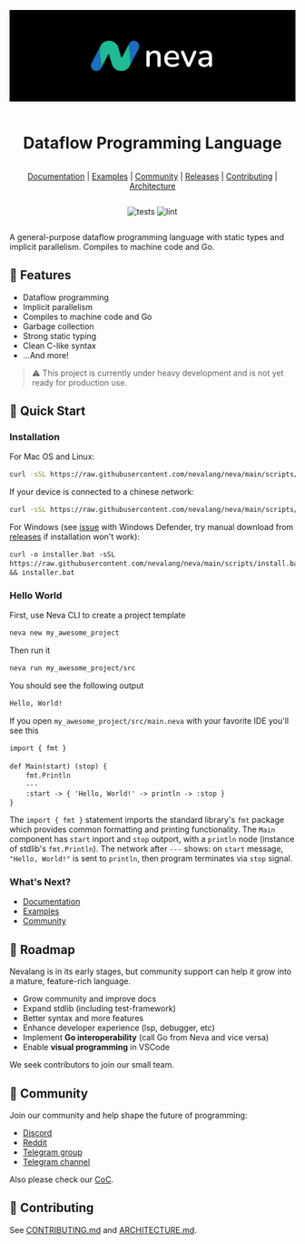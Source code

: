 ![Big Header](./assets/header/big_1.svg "Big header with nevalang logo")

<div align="center" style="display:grid;place-items:center;">

<h1>Dataflow Programming Language</h1>

[Documentation](./docs/)
| [Examples](./examples/)
| [Community](#community)
| [Releases](https://github.com/nevalang/neva/releases)
| [Contributing](./CONTRIBUTING.md)
| [Architecture](./ARCHITECTURE.md)

![tests](https://github.com/nevalang/neva/actions/workflows/test.yml/badge.svg?branch=main) ![lint](https://github.com/nevalang/neva/actions/workflows/lint.yml/badge.svg?branch=main)

</div>

A general-purpose dataflow programming language with static types and implicit parallelism. Compiles to machine code and Go.

## 🚀 Features

- Dataflow programming
- Implicit parallelism
- Compiles to machine code and Go
- Garbage collection
- Strong static typing
- Clean C-like syntax
- ...And more!

> ⚠️ This project is currently under heavy development and is not yet ready for production use.

## 🔧 Quick Start

### Installation

For Mac OS and Linux:

```bash
curl -sSL https://raw.githubusercontent.com/nevalang/neva/main/scripts/install.sh | bash
```

If your device is connected to a chinese network:

```bash
curl -sSL https://raw.githubusercontent.com/nevalang/neva/main/scripts/cnina/install.sh | bash
```

For Windows (see [issue](https://github.com/nevalang/neva/issues/499) with Windows Defender, try manual download from [releases](https://github.com/nevalang/neva/releases) if installation won't work):

```batch
curl -o installer.bat -sSL https://raw.githubusercontent.com/nevalang/neva/main/scripts/install.bat && installer.bat
```

### Hello World

First, use Neva CLI to create a project template

```bash
neva new my_awesome_project
```

Then run it

```bash
neva run my_awesome_project/src
```

You should see the following output

```bash
Hello, World!
```

If you open `my_awesome_project/src/main.neva` with your favorite IDE you'll see this

```neva
import { fmt }

def Main(start) (stop) {
	fmt.Println
	---
	:start -> { 'Hello, World!' -> println -> :stop }
}
```

The `import { fmt }` statement imports the standard library's `fmt` package which provides common formatting and printing functionality. The `Main` component has `start` inport and `stop` outport, with a `println` node (instance of stdlib's `fmt.Println`). The network after `---` shows: on `start` message, `"Hello, World!"` is sent to `println`, then program terminates via `stop` signal.

### What's Next?

- [Documentation](./docs/README.md)
- [Examples](./examples/)
- [Community](#community)

## 🚧 Roadmap

Nevalang is in its early stages, but community support can help it grow into a mature, feature-rich language.

- Grow community and improve docs
- Expand stdlib (including test-framework)
- Better syntax and more features
- Enhance developer experience (lsp, debugger, etc)
- Implement **Go interoperability** (call Go from Neva and vice versa)
- Enable **visual programming** in VSCode

We seek contributors to join our small team.

## 📢 Community

Join our community and help shape the future of programming:

- [Discord](https://discord.gg/dmXbC79UuH)
- [Reddit](https://www.reddit.com/r/nevalang/)
- [Telegram group](https://t.me/+H1kRClL8ppI1MWJi)
- [Telegram channel](https://t.me/+H1kRClL8ppI1MWJi)

Also please check our [CoC](./CODE_OF_CONDUCT.md).

## 🤝 Contributing

See [CONTRIBUTING.md](./CONTRIBUTING.md) and [ARCHITECTURE.md](./ARCHITECTURE.md).
